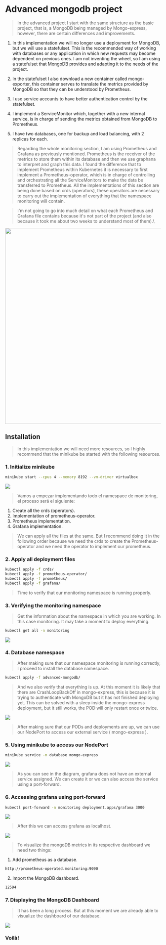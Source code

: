 # Advanced mongodb project
> In the advanced project I start with the same structure as the basic project, that is, a MongoDB being managed by Mongo-express, however, there are certain differences and improvements.

1. In this implementation we will no longer use a deployment for MongoDB, but we will use a statefulset. This is the recommended way of working with databases or any application in which new requests may become dependent on previous ones. I am not inventing the wheel, so I am using a statefulset that MongoDB provides and adapting it to the needs of the project.

2. In the statefulset I also download a new container called mongo-exporter, this container serves to translate the metrics provided by MongoDB so that they can be understood by Prometheus.

3. I use service accounts to have better authentication control by the statefulset.

4. I implement a ServiceMonitor which, together with a new internal service, is in charge of sending the metrics obtained from MongoDB to Prometheus.

5. I have two databases, one for backup and load balancing, with 2 replicas for each.

> Regarding the whole monitoring section, I am using Prometheus and Grafana as previously mentioned.
Prometheus is the receiver of the metrics to store them within its database and then we use graphana to interpret and graph this data. I found the difference that to implement Prometheus within Kubernetes it is necessary to first implement a Prometheus-operator, which is in charge of controlling and orchestrating all the ServiceMonitors to make the data be transferred to Prometheus. All the implementations of this section are being done based on crds (operators), these operators are necessary to carry out the implementation of everything that the namespace monitoring will contain.

> I'm not going to go into much detail on what each Prometheus and Grafana file contains because it's not part of the project (and also because it took me about two weeks to understand most of them).\\

<p align="center">
<img src=assets/advanced-project-diagram.png width="755" height="634">
</p>

## Installation
> In this implementation we will need more resources, so I highly recommend that the minikube be started with the following resources.

### 1. Initialize minikube
```bash
minikube start --cpus 4 --memory 8192 --vm-driver virtualbox
```
![](assets/minikube-start.gif)

> Vamos a empezar implementando todo el namespace de monitoring, el proceso será el siguiente:

1. Create all the crds (operators).
2. Implementation of prometheus-operator.
3. Prometheus implementation.
4. Grafana implementation.

> We can apply all the files at the same. But I recommend doing it in the following order because we need the crds to create the Prometheus-operator and we need the operator to implement our prometheus.

### 2. Apply all deployment files
```bash
kubectl apply -f crds/
kubectl apply -f prometheus-operator/
kubectl apply -f prometheus/
kubectl apply -f grafana/
```

> Time to verify that our monitoring namespace is running properly.

### 3. Verifying the monitoring namespace
> Get the information about the namespace in which you are working. In this case monitoring. It may take a moment to deploy everything.

```bash
kubectl get all -n monitoring
```

![](assets/kubectl-getall-monitoring.gif)

### 4. Database namespace
> After making sure that our namespace monitoring is running correctly, I proceed to install the database namespace.

```bash
kubectl apply -f advanced-mongodb/
```
> And we also verify that everything is up. At this moment it is likely that there are CrashLoopBackOff in mongo-express, this is because it is trying to authenticate with MongoDB but it has not finished deploying yet. This can be solved with a sleep inside the mongo-express deployment, but it still works, the POD will only restart once or twice.

![](assets/kubectl-getall-database.gif)

> After making sure that our PODs and deployments are up, we can use our NodePort to access our external service ( mongo-express ).

### 5. Using minikube to access our NodePort

```bash
minikube service -n database mongo-express
```
![](assets/minikube-service-mongoexpress.gif)

> As you can see in the diagram, grafana does not have an external service assigned. We can create it or we can also access the service using a port-forward.

### 6. Accessing grafana using port-forward

```bash
kubectl port-forward -n monitoring deployment.apps/grafana 3000
```
![](assets/kubectl-portforward.gif)

> After this we can access grafana as localhost.

![](assets/grafana-login.gif)

> To visualize the mongoDB metrics in its respective dashboard we need two things:
1. Add prometheus as a database.

```bash
http://prometheus-operated.monitoring:9090
```

2. Import the MongoDB dashboard.
```bash
12594 
```
### 7. Displaying the MongoDB Dashboard
> It has been a long process. But at this moment we are already able to visualize the dashboard of our database.

![](assets/mongodb-dashboard.gif)

### Voilà!